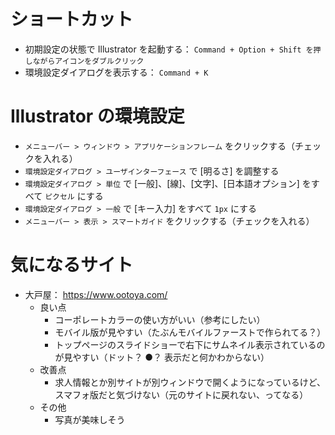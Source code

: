 # ショートカット
- 初期設定の状態で Illustrator を起動する： `Command + Option + Shift を押しながらアイコンをダブルクリック`
- 環境設定ダイアログを表示する： `Command + K`

# Illustrator の環境設定
- `メニューバー > ウィンドウ > アプリケーションフレーム` をクリックする（チェックを入れる）
- `環境設定ダイアログ > ユーザインターフェース` で [明るさ] を調整する
- `環境設定ダイアログ > 単位` で [一般]、[線]、[文字]、[日本語オプション] をすべて `ピクセル` にする
- `環境設定ダイアログ > 一般` で [キー入力] をすべて `1px` にする
- `メニューバー > 表示 > スマートガイド` をクリックする（チェックを入れる）

# 気になるサイト
- 大戸屋： https://www.ootoya.com/
    - 良い点
        - コーポレートカラーの使い方がいい（参考にしたい）
        - モバイル版が見やすい（たぶんモバイルファーストで作られてる？）
        - トップページのスライドショーで右下にサムネイル表示されているのが見やすい（ドット？ ●？ 表示だと何かわからない）
    - 改善点
        - 求人情報とか別サイトが別ウィンドウで開くようになっているけど、スマフォ版だと気づけない（元のサイトに戻れない、ってなる）
    - その他
        - 写真が美味しそう
